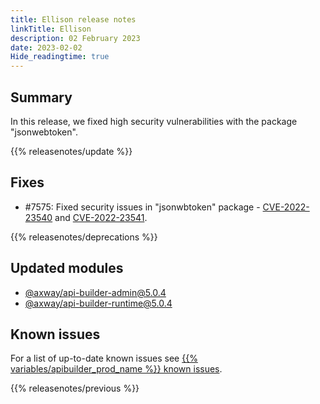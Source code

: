 ```yaml
---
title: Ellison release notes
linkTitle: Ellison
description: 02 February 2023
date: 2023-02-02
Hide_readingtime: true
---
```

## Summary
In this release, we fixed high security vulnerabilities with the package "jsonwebtoken".

{{% releasenotes/update %}}

<!-- ## Breaking changes -->

<!-- ## Features -->

## Fixes
* #7575: Fixed security issues in "jsonwbtoken" package - [CVE-2022-23540](https://nvd.nist.gov/vuln/detail/CVE-2022-23540) and [CVE-2022-23541](https://nvd.nist.gov/vuln/detail/CVE-2022-23541).

{{% releasenotes/deprecations %}}

<!-- Regenerate modules/plugins with api-builder-tools generate-release-notes script -->
## Updated modules
* [@axway/api-builder-admin@5.0.4](https://www.npmjs.com/package/@axway/api-builder-admin/v/5.0.4)
* [@axway/api-builder-runtime@5.0.4](https://www.npmjs.com/package/@axway/api-builder-runtime/v/5.0.4)

<!-- ## Updated plugins -->

## Known issues
For a list of up-to-date known issues see [{{% variables/apibuilder_prod_name %}} known issues](/docs/known_issues/).

{{% releasenotes/previous %}}